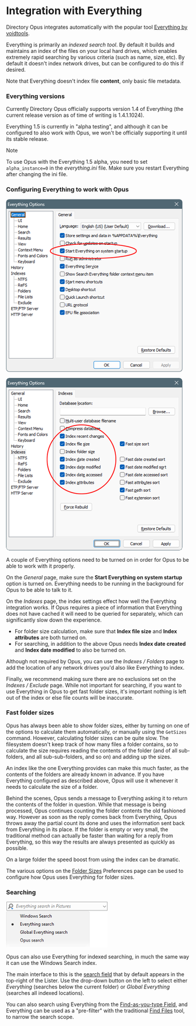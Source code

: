 # Integration with Everything

Directory Opus integrates automatically with the popular tool [Everything by voidtools](https://voidtools.com).

Everything is primarily an *indexed search tool*. By default it builds and maintains an index of the files on your local hard drives, which enables extremely rapid searching by various criteria (such as name, size, etc). By default it doesn't index network drives, but can be configured to do this if desired.

Note that Everything doesn't index file **content**, only basic file metadata.

### Everything versions

Currently Directory Opus officially supports version 1.4 of Everything (the current release version as of time of writing is 1.4.1.1024).

Everything 1.5 is currently in "alpha testing", and although it can be configured to also work with Opus, we won't be officially supporting it until its stable release.

> [!NOTE]
> To use Opus with the Everything 1.5 alpha, you need to set `alpha_instance=0` in the *everything.ini* file. Make sure you restart Everything after changing the ini file.

### Configuring Everything to work with Opus

![](/Manual/images/media/13/everything_options.png)

![](/Manual/images/media/13/everything_indexes.png)

A couple of Everything options need to be turned on in order for Opus to be able to work with it properly.

On the *General* page, make sure the **Start Everything on system startup** option is turned on. Everything needs to be running in the background for Opus to be able to talk to it.

On the *Indexes* page, the index settings effect how well the Everything integration works. If Opus requires a piece of information that Everything does not have cached it will need to be queried for separately, which can significantly slow down the experience.

- For folder size calculation, make sure that **Index file size** and **Index attributes** are both turned on.
- For searching, in addition to the above Opus needs **Index date created** and **Index date modified** to also be turned on.

Although not required by Opus, you can use the *Indexes / Folders* page to add the location of any network drives you'd also like Everything to index.

Finally, we recommend making sure there are no exclusions set on the *Indexes / Exclude* page. While not important for searching, if you want to use Everything in Opus to get fast folder sizes, it's important nothing is left out of the index or else file counts will be inaccurate.

### Fast folder sizes

Opus has always been able to show folder sizes, either by turning on one of the options to calculate them automatically, or manually using the `GetSizes` command. However, calculating folder sizes can be quite slow. The filesystem doesn't keep track of how many files a folder contains, so to calculate the size requires reading the contents of the folder (and of all sub-folders, and all sub-sub-folders, and so on) and adding up the sizes.

An index like the one Everything provides can make this much faster, as the contents of the folders are already known in advance. If you have Everything configured as described above, Opus will use it whenever it needs to calculate the size of a folder.

Behind the scenes, Opus sends a message to Everything asking it to return the contents of the folder in question. While that message is being processed, Opus continues counting the folder contents the old fashioned way. However as soon as the reply comes back from Everything, Opus throws away the partial count its done and uses the information sent back from Everything in its place. If the folder is empty or very small, the traditional method can actually be faster than waiting for a reply from Everything, so this way the results are always presented as quickly as possible.

On a large folder the speed boost from using the index can be dramatic.

The various options on the [Folder Sizes](/Manual/preferences/preferences_categories/folders/folder_sizes/README.md) Preferences page can be used to configure how Opus uses Everything for folder sizes.

### Searching

![](/Manual/images/media/13/everything_search.png)

Opus can also use Everything for indexed searching, in much the same way it can use the Windows Search index.

The main interface to this is the [search field](/Manual/basic_concepts/searching_and_filtering/windows_search.md) that by default appears in the top-right of the Lister. Use the drop-down button on the left to select either *Everything* (searches below the current folder) or *Global Everything* (searches all indexed locations).

You can also search using Everything from the [Find-as-you-type Field](/Manual/basic_concepts/the_lister/find-as-you-type_field.md), and Everything can be used as a "pre-filter" with the traditional [Find Files](/Manual/basic_concepts/searching_and_filtering/find_files/README.md) tool, to narrow the search scope.
